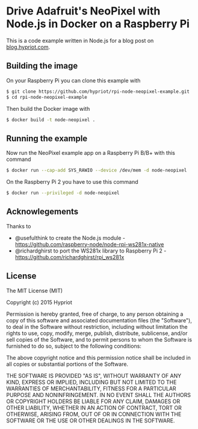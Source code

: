 # Drive Adafruit's NeoPixel with Node.js in Docker on a Raspberry Pi

This is a code example written in Node.js for a blog post on  [blog.hypriot.com](http://blog.hypriot.com/post/drive-neopixels-in-docker/).

## Building the image

On your Raspberry Pi you can clone this example with

```bash
$ git clone https://github.com/hypriot/rpi-node-neopixel-example.git
$ cd rpi-node-neopixel-example
```

Then build the Docker image with

```bash
$ docker build -t node-neopixel .
```

## Running the example

Now run the NeoPixel example app on a Raspberry Pi B/B+ with this command

```bash
$ docker run --cap-add SYS_RAWIO --device /dev/mem -d node-neopixel
```

On the Raspberry Pi 2 you have to use this command

```bash
$ docker run --privileged -d node-neopixel
```

## Acknowlegements

Thanks to

* @usefulthink to create the Node.js module - https://github.com/raspberry-node/node-rpi-ws281x-native
* @richardghirst to port the WS281x library to Raspberry Pi 2 - https://github.com/richardghirst/rpi_ws281x

## License

The MIT License (MIT)

Copyright (c) 2015 Hypriot

Permission is hereby granted, free of charge, to any person obtaining a copy
of this software and associated documentation files (the "Software"), to deal
in the Software without restriction, including without limitation the rights
to use, copy, modify, merge, publish, distribute, sublicense, and/or sell
copies of the Software, and to permit persons to whom the Software is
furnished to do so, subject to the following conditions:

The above copyright notice and this permission notice shall be included in all
copies or substantial portions of the Software.

THE SOFTWARE IS PROVIDED "AS IS", WITHOUT WARRANTY OF ANY KIND, EXPRESS OR
IMPLIED, INCLUDING BUT NOT LIMITED TO THE WARRANTIES OF MERCHANTABILITY,
FITNESS FOR A PARTICULAR PURPOSE AND NONINFRINGEMENT. IN NO EVENT SHALL THE
AUTHORS OR COPYRIGHT HOLDERS BE LIABLE FOR ANY CLAIM, DAMAGES OR OTHER
LIABILITY, WHETHER IN AN ACTION OF CONTRACT, TORT OR OTHERWISE, ARISING FROM,
OUT OF OR IN CONNECTION WITH THE SOFTWARE OR THE USE OR OTHER DEALINGS IN THE
SOFTWARE.
